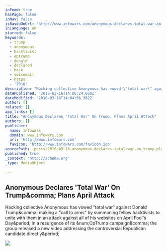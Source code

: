 ```yaml
---
inFeed: true
hasPage: false
inNav: false
isBasedOnUrl: 'http://www.infowars.com/anonymous-declares-total-war-on-trump-plans-april-attack/'
inLanguage: en
starred: false
keywords:
  - trump
  - anonymous
  - hacktivist
  - optrump
  - donald
  - declared
  - hack
  - voicemail
  - https
  - '2016'
description: "Hacking collective Anonymous has vowed \"total war\" against Donald Trump, making a \"call to arms\" by summoning fellow hacktivists to unite with them in an attack against all of his websites on April Fool's Day. In a resurgence of its #OpTrump campaign, the group released a new video addressing the controversial Republican candidate directly."
datePublished: '2016-03-16T14:06:24.668Z'
dateModified: '2016-03-16T14:04:56.382Z'
author: []
related: []
app_links: []
title: "Anonymous Declares 'Total War' On Trump, Plans April Attack"
authors: []
publisher:
  name: Infowars
  domain: www.infowars.com
  url: 'http://www.infowars.com'
  favicon: 'http://www.infowars.com/favicon.ico'
sourcePath: _posts/2016-03-16-anonymous-declares-total-war-on-trump-plans-april-attack.md
published: true
_context: 'http://schema.org'
_type: MediaObject

---
```

<article style=""><h1>Anonymous Declares 'Total War' On Trump&amp;comma; Plans April Attack</h1><p>Hacking collective Anonymous has vowed "total war" against Donald Trump&amp;comma; making a "call to arms" by summoning fellow hacktivists to unite with them in an attack against all of his websites on April Fool's Day&amp;period; In a resurgence of its &amp;num;OpTrump campaign&amp;comma; the group released a new video addressing the controversial Republican candidate directly&amp;period;</p><img src="http://hw.infowars.com/wp-content/uploads/2015/12/12-14-15-trump-anonymous.jpg" /></article>